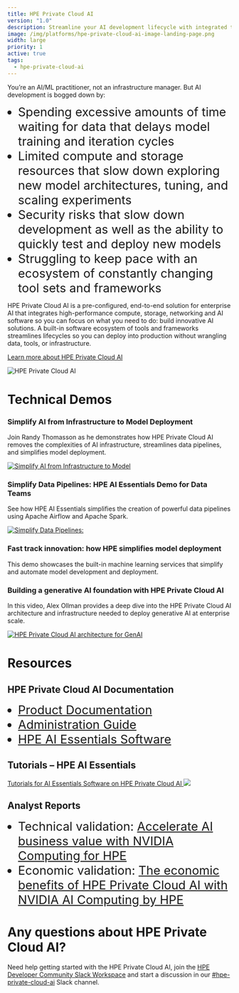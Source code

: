 ```yaml
---
title: HPE Private Cloud AI
version: "1.0"
description: Streamline your AI development lifecycle with integrated tools and resources
image: /img/platforms/hpe-private-cloud-ai-image-landing-page.png
width: large
priority: 1
active: true
tags:
  - hpe-private-cloud-ai
---
```

<style>
li {
   font-size: 27px;
   line-height: 33px;
   max-width: none;
}
</style>

You’re an AI/ML practitioner, not an infrastructure manager. But AI development is bogged down by: 

* Spending excessive amounts of time waiting for data that delays model training and iteration cycles 
* Limited compute and storage resources that slow down exploring new model architectures, tuning, and scaling experiments 
* Security risks that slow down development as well as the ability to quickly test and deploy new models  
* Struggling to keep pace with an ecosystem of constantly changing tool sets and frameworks 

HPE Private Cloud AI is a pre-configured, end-to-end solution for enterprise AI that integrates high-performance compute, storage, networking and AI software so you can focus on what you need to do: build innovative AI solutions. A built-in software ecosystem of tools and frameworks streamlines lifecycles so you can deploy into production without wrangling data, tools, or infrastructure.   

[Learn more about HPE Private Cloud AI](https://hpe.com/private-cloud-ai)

![HPE Private Cloud AI](/img/hpe-private-cloud-ai-picture1-new.jpg "HPE Private Cloud AI")

# Technical Demos

### Simplify AI from Infrastructure to Model Deployment

Join Randy Thomasson as he demonstrates how HPE Private Cloud AI removes the complexities of AI infrastructure, streamlines data pipelines, and simplifies model deployment.

<a href="https://www.brighttalk.com/webcast/19535/640132?utm_source=HPE&utm_medium=brighttalk&utm_campaign=640132" target="_blank">

![Simplify AI from Infrastructure to Model](/img/simplify-ai-from-infrastructure-to-model-deployment-500-281.png)

</a>


### Simplify Data Pipelines: HPE AI Essentials Demo for Data Teams

See how HPE AI Essentials simplifies the creation of powerful data pipelines using Apache Airflow and Apache Spark. 

[![Simplify Data Pipelines:](https://img.youtube.com/vi/e0IUMJKpqGg/hqdefault.jpg)](https://www.youtube.com/watch?v=e0IUMJKpqGg)

### Fast track innovation: how HPE simplifies model deployment

This demo showcases the built-in machine learning services that simplify and automate model development and deployment. 

### Building a generative AI foundation with HPE Private Cloud AI

In this video, Alex Ollman provides a deep dive into the HPE Private Cloud AI architecture and infrastructure needed to deploy generative AI at enterprise scale.

[![HPE Private Cloud AI architecture for GenAI](https://img.youtube.com/vi/AIG4-O9ZVRY/hqdefault.jpg)](https://www.youtube.com/watch?v=AIG4-O9ZVRY)

# Resources

## HPE Private Cloud AI Documentation

* [Product Documentation](https://www.hpe.com/psnow/product-documentation?oid=1014847366&cc=my&lc=en&jumpid=in_pdp-psnow-docs)
* [Administration Guide](https://hpe.com/support/PCAIUserGuide)
* [HPE AI Essentials Software](https://www.hpe.com/support/AIEDocs)

## Tutorials – HPE AI Essentials

[Tutorials for AI Essentials Software on HPE Private Cloud AI ![](Github)](https://github.com/HPEEzmeral/aie-tutorials/tree/aie-1.7.0)

## Analyst Reports

* Technical validation: [Accelerate AI business value with NVIDIA Computing for HPE](https://psnow.ext.hpe.com/doc/a00146294enw) 
* Economic validation: [The economic benefits of HPE Private Cloud AI with NVIDIA AI Computing by HPE](https://www.hpe.com/psnow/doc/a00146433enw)

# Any questions about HPE Private Cloud AI?

Need help getting started with the HPE Private Cloud AI, join the [HPE Developer Community Slack Workspace](https://developer.hpe.com/slack-signup/) and start a discussion in our [#hpe-private-cloud-ai](https://hpedev.slack.com/archives/C08MBCD6ER5) Slack channel.
